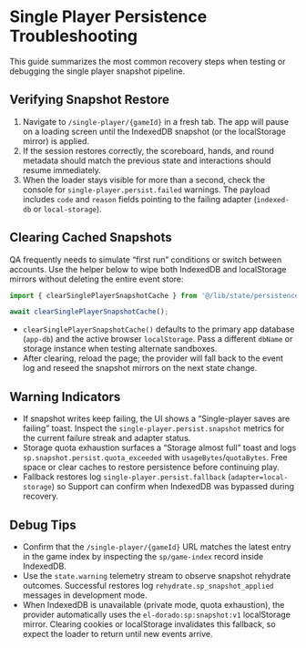 # Single Player Persistence Troubleshooting

This guide summarizes the most common recovery steps when testing or debugging the single player
snapshot pipeline.

## Verifying Snapshot Restore

1. Navigate to `/single-player/{gameId}` in a fresh tab. The app will pause on a loading screen
   until the IndexedDB snapshot (or the localStorage mirror) is applied.
2. If the session restores correctly, the scoreboard, hands, and round metadata should match the
   previous state and interactions should resume immediately.
3. When the loader stays visible for more than a second, check the console for
   `single-player.persist.failed` warnings. The payload includes `code` and `reason` fields pointing
   to the failing adapter (`indexed-db` or `local-storage`).

## Clearing Cached Snapshots

QA frequently needs to simulate “first run” conditions or switch between accounts. Use the helper
below to wipe both IndexedDB and localStorage mirrors without deleting the entire event store:

```ts
import { clearSinglePlayerSnapshotCache } from '@/lib/state/persistence/sp-rehydrate';

await clearSinglePlayerSnapshotCache();
```

- `clearSinglePlayerSnapshotCache()` defaults to the primary app database (`app-db`) and the active
  browser `localStorage`. Pass a different `dbName` or storage instance when testing alternate
  sandboxes.
- After clearing, reload the page; the provider will fall back to the event log and reseed the
  snapshot mirrors on the next state change.

## Warning Indicators

- If snapshot writes keep failing, the UI shows a “Single-player saves are failing” toast. Inspect
  the `single-player.persist.snapshot` metrics for the current failure streak and adapter status.
- Storage quota exhaustion surfaces a “Storage almost full” toast and logs
  `sp.snapshot.persist.quota_exceeded` with `usageBytes`/`quotaBytes`. Free space or clear caches to
  restore persistence before continuing play.
- Fallback restores log `single-player.persist.fallback` (`adapter=local-storage`) so Support can
  confirm when IndexedDB was bypassed during recovery.

## Debug Tips

- Confirm that the `/single-player/{gameId}` URL matches the latest entry in the game index by
  inspecting the `sp/game-index` record inside IndexedDB.
- Use the `state.warning` telemetry stream to observe snapshot rehydrate outcomes. Successful restores
  log `rehydrate.sp_snapshot_applied` messages in development mode.
- When IndexedDB is unavailable (private mode, quota exhaustion), the provider automatically uses the
  `el-dorado:sp:snapshot:v1` localStorage mirror. Clearing cookies or localStorage invalidates this
  fallback, so expect the loader to return until new events arrive.
